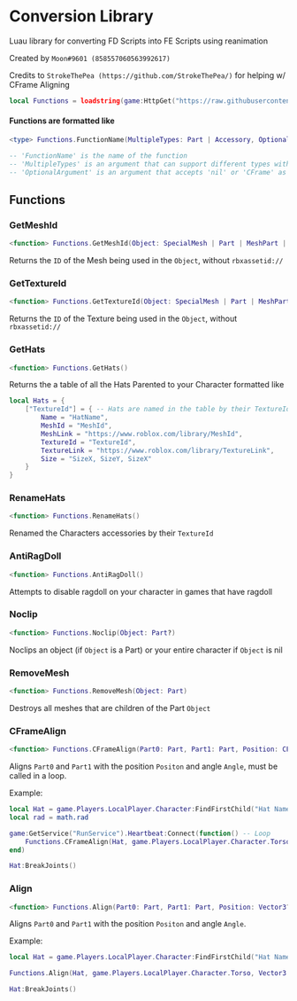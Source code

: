 # Conversion Library
Luau library for converting FD Scripts into FE Scripts using reanimation

Created by `Moon#9601 (858557060563992617)`

Credits to `StrokeThePea (https://github.com/StrokeThePea/)` for helping w/ CFrame Aligning

```lua
local Functions = loadstring(game:HttpGet("https://raw.githubusercontent.com/0x580x540x43/ConversionLibrary/main/Functions.lua"))()
```


#### Functions are formatted like

```lua
<type> Functions.FunctionName(MultipleTypes: Part | Accessory, OptionalArgument: CFrame?)

-- 'FunctionName' is the name of the function
-- 'MultipleTypes' is an argument that can support different types without breaking, in this example it would accept 'Part' or 'Accessory'
-- 'OptionalArgument' is an argument that accepts 'nil' or 'CFrame' as a type
```

## Functions


### GetMeshId
```lua
<function> Functions.GetMeshId(Object: SpecialMesh | Part | MeshPart | Accessory)
```
Returns the `ID` of the Mesh being used in the `Object`, without `rbxassetid://`


### GetTextureId
```lua
<function> Functions.GetTextureId(Object: SpecialMesh | Part | MeshPart | Accessory)
```
Returns the `ID` of the Texture being used in the `Object`, without `rbxassetid://`


### GetHats
```lua
<function> Functions.GetHats()
```
Returns the a table of all the Hats Parented to your Character formatted like
```lua
local Hats = {
    ["TextureId"] = { -- Hats are named in the table by their TextureId
        Name = "HatName",
        MeshId = "MeshId",
        MeshLink = "https://www.roblox.com/library/MeshId",
        TextureId = "TextureId",
        TextureLink = "https://www.roblox.com/library/TextureLink",
        Size = "SizeX, SizeY, SizeX"
    } 
}
```


### RenameHats
```lua
<function> Functions.RenameHats()
```
Renamed the Characters accessories by their `TextureId`


### AntiRagDoll
```lua
<function> Functions.AntiRagDoll()
```
Attempts to disable ragdoll on your character in games that have ragdoll

### Noclip
```lua
<function> Functions.Noclip(Object: Part?)
```
Noclips an object (if `Object` is a Part) or your entire character if `Object` is nil

### RemoveMesh
```lua
<function> Functions.RemoveMesh(Object: Part)
```
Destroys all meshes that are children of the Part `Object`

### CFrameAlign
```lua
<function> Functions.CFrameAlign(Part0: Part, Part1: Part, Position: CFrame?, Angle: CFrame?)
```
Aligns `Part0` and `Part1` with the position `Positon` and angle `Angle`, must be called in a loop.

Example:
```lua
local Hat = game.Players.LocalPlayer.Character:FindFirstChild("Hat Name").Handle
local rad = math.rad

game:GetService("RunService").Heartbeat:Connect(function() -- Loop
    Functions.CFrameAlign(Hat, game.Players.LocalPlayer.Character.Torso, CFrame.new(0,0,0), CFrame.Angles(rad(0), rad(0), rad(0)))
end)

Hat:BreakJoints()
```

### Align
```lua
<function> Functions.Align(Part0: Part, Part1: Part, Position: Vector3?, Orientation: Vector3?, MaxAlign: boolean?)
```
Aligns `Part0` and `Part1` with the position `Positon` and angle `Angle`.

Example:
```lua
local Hat = game.Players.LocalPlayer.Character:FindFirstChild("Hat Name").Handle

Functions.Align(Hat, game.Players.LocalPlayer.Character.Torso, Vector3.new(0,0,0), Vector3.new(0,0,0), false)

Hat:BreakJoints()
```
